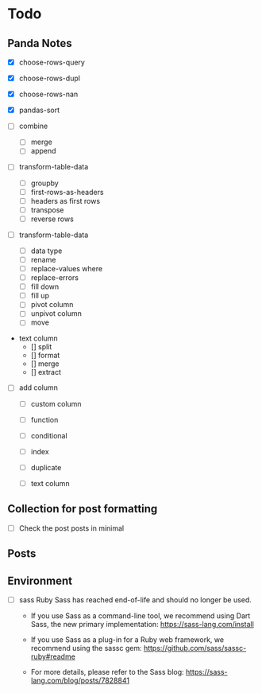# Todo

## Panda Notes

- [x] choose-rows-query
- [x] choose-rows-dupl
- [x] choose-rows-nan

- [x] pandas-sort

- [ ] combine
  - [ ] merge
  - [ ] append

- [ ] transform-table-data
  - [ ] groupby
  - [ ] first-rows-as-headers
  - [ ] headers as first rows
  - [ ] transpose
  - [ ] reverse rows

- [ ] transform-table-data
  - [ ] data type
  - [ ] rename
  - [ ] replace-values
    where
  - [ ] replace-errors
  - [ ] fill down
  - [ ] fill up
  - [ ] pivot column
  - [ ] unpivot column
  - [ ] move

- text column
  - [] split
  - [] format
  - [] merge
  - [] extract

- [ ] add column
  - [ ] custom column
  - [ ] function
  - [ ] conditional
  - [ ] index
  - [ ] duplicate
  - [ ] text column


## Collection for post formatting

- [ ] Check the post posts in minimal

## Posts

## Environment

- [ ] sass
  Ruby Sass has reached end-of-life and should no longer be used.

  * If you use Sass as a command-line tool, we recommend using Dart Sass, the new
    primary implementation: https://sass-lang.com/install

  * If you use Sass as a plug-in for a Ruby web framework, we recommend using the
    sassc gem: https://github.com/sass/sassc-ruby#readme

  * For more details, please refer to the Sass blog:
    https://sass-lang.com/blog/posts/7828841